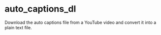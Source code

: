 # auto_captions_dl
Download the auto captions file from a YouTube video and convert it into a plain text file.
